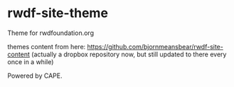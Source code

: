 rwdf-site-theme
===============

Theme for rwdfoundation.org

themes content from here: https://github.com/bjornmeansbear/rwdf-site-content (actually a dropbox repository now, but still updated to there every once in a while)

Powered by CAPE.
